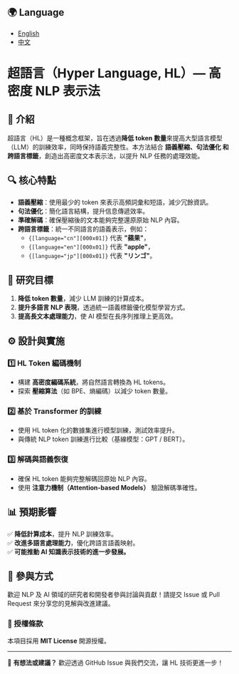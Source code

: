 ## 🌍 Language
- [English](README.md)
- [中文](README_zh.md)

# 超語言（Hyper Language, HL）— 高密度 NLP 表示法

## 📌 介紹
超語言（HL）是一種概念框架，旨在透過**降低 token 數量**來提高大型語言模型（LLM）的訓練效率，同時保持語義完整性。本方法結合 **語義壓縮、句法優化 和 跨語言標籤**，創造出高密度文本表示法，以提升 NLP 任務的處理效能。

## 🔍 核心特點
- **語義壓縮**：使用最少的 token 來表示高頻詞彙和短語，減少冗餘資訊。
- **句法優化**：簡化語言結構，提升信息傳遞效率。
- **準確解碼**：確保壓縮後的文本能夠完整還原原始 NLP 內容。
- **跨語言標籤**：統一不同語言的語義表示，例如：
  - `{[language="cn"][000x01]}` 代表 **"蘋果"**，
  - `{[language="en"][000x01]}` 代表 **"apple"**，
  - `{[language="jp"][000x01]}` 代表 **"リンゴ"**。

## 🎯 研究目標
1. **降低 token 數量**，減少 LLM 訓練的計算成本。
2. **提升多語言 NLP 表現**，透過統一語義標籤優化模型學習方式。
3. **提高長文本處理能力**，使 AI 模型在長序列推理上更高效。

## ⚙️ 設計與實施
### 1️⃣ HL Token 編碼機制
- 構建 **高密度編碼系統**，將自然語言轉換為 HL tokens。
- 探索 **壓縮算法**（如 BPE、熵編碼）以減少 token 數量。

### 2️⃣ 基於 Transformer 的訓練
- 使用 HL token 化的數據集進行模型訓練，測試效率提升。
- 與傳統 NLP token 訓練進行比較（基線模型：GPT / BERT）。

### 3️⃣ 解碼與語義恢復
- 確保 HL token 能夠完整解碼回原始 NLP 內容。
- 使用 **注意力機制（Attention-based Models）** 驗證解碼準確性。

## 📊 預期影響
✅ **降低計算成本**，提升 NLP 訓練效率。  
✅ **改進多語言處理能力**，優化跨語言語義映射。  
✅ **可能推動 AI 知識表示技術的進一步發展。**  

## 📝 參與方式
歡迎 NLP 及 AI 領域的研究者和開發者參與討論與貢獻！請提交 Issue 或 Pull Request 來分享您的見解與改進建議。

### 🔗 授權條款
本項目採用 **MIT License** 開源授權。

---

📢 **有想法或建議？** 歡迎透過 GitHub Issue 與我們交流，讓 HL 技術更進一步！
